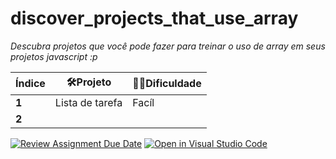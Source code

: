 # discover_projects_that_use_array

*Descubra projetos que você pode fazer para treinar o uso de array em seus projetos javascript :p*

| Índice | 🛠️**Projeto** | 💪🏼**Dificuldade** |
| ------ | ------------- | ------------------ |
| **1**  | Lista de tarefa | Facíl |
| **2** | 




[![Review Assignment Due Date](https://classroom.github.com/assets/deadline-readme-button-24ddc0f5d75046c5622901739e7c5dd533143b0c8e959d652212380cedb1ea36.svg)](https://classroom.github.com/a/zG0AmvUj)
[![Open in Visual Studio Code](https://classroom.github.com/assets/open-in-vscode-718a45dd9cf7e7f842a935f5ebbe5719a5e09af4491e668f4dbf3b35d5cca122.svg)](https://classroom.github.com/online_ide?assignment_repo_id=11596084&assignment_repo_type=AssignmentRepo)